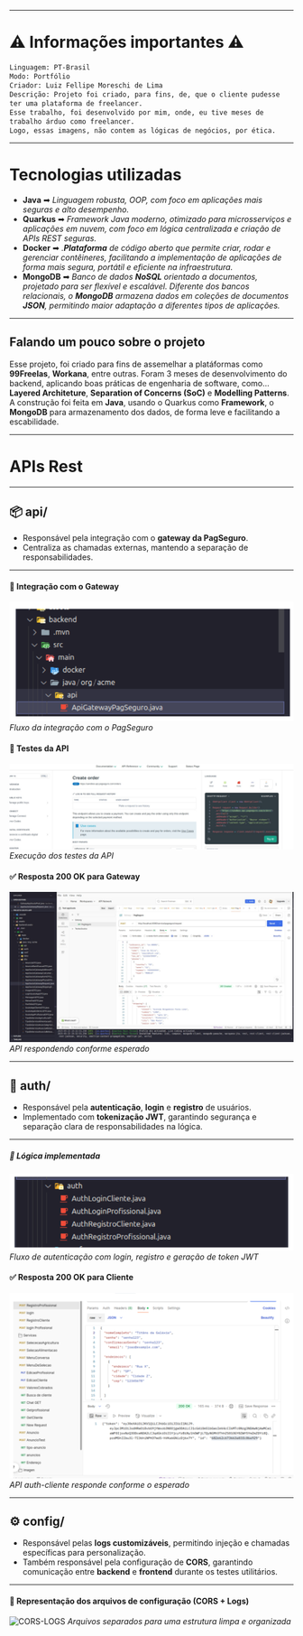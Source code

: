 
---

# ⚠️ Informações importantes ⚠️

```
Linguagem: PT-Brasil
Modo: Portfólio
Criador: Luiz Fellipe Moreschi de Lima
Descrição: Projeto foi criado, para fins, de, que o cliente pudesse ter uma plataforma de freelancer.
Esse trabalho, foi desenvolvido por mim, onde, eu tive meses de trabalho árduo como freelancer. 
Logo, essas imagens, não contem as lógicas de negócios, por ética.  
```
---

# Tecnologias utilizadas

- **Java** ➡︎ *Linguagem robusta, OOP, com foco em aplicações mais seguras e alto desempenho.*
- **Quarkus** ➡︎ *Framework Java moderno, otimizado para microsserviços e aplicações em nuvem, com foco em lógica centralizada e criação de APIs REST seguras.*
- **Docker** ➡︎ *.**Plataforma** de código aberto que permite criar, rodar e gerenciar contêineres, facilitando a implementação de aplicações de forma mais segura, portátil e eficiente na infraestrutura.*
- **MongoDB** ➡︎ *Banco de dados **NoSQL** orientado a documentos, projetado para ser flexível e escalável. Diferente dos bancos relacionais, o **MongoDB** armazena dados em coleções de documentos **JSON**, permitindo maior adaptação a diferentes tipos de aplicações.*

---

## Falando um pouco sobre o projeto

Esse projeto, foi criado para fins de assemelhar a platáformas como **99Freelas**, **Workana**, entre outras.
Foram 3 meses de desenvolvimento do backend, aplicando boas práticas de engenharia de software, como... **Layered Architeture**, **Separation of Concerns (SoC)** e **Modelling Patterns**. A construção foi feita em **Java**, usando o Quarkus como **Framework**, o **MongoDB** para armazenamento dos dados, de forma leve e facilitando a escabilidade.

---

# APIs Rest

---

## 📦 api/  
- Responsável pela integração com o **gateway da PagSeguro**.  
- Centraliza as chamadas externas, mantendo a separação de responsabilidades.  

---

#### 🔗 Integração com o Gateway  
![Gateway-PagSeguro](./image/gateway.png)  
*Fluxo da integração com o PagSeguro*  

#### 🧪 Testes da API  
![Testes-API](./image/testesapi.jpeg)  
*Execução dos testes da API*  

#### ✅ Resposta 200 OK para Gateway  
![API-ok-Gateway](./image/200ok-gateway.jpeg)  
*API respondendo conforme esperado* 

---

## 🔐 auth/  

- Responsável pela **autenticação**, **login** e **registro** de usuários.  
- Implementado com **tokenização JWT**, garantindo segurança e separação clara de responsabilidades na lógica.  

---

##### 🔧 Lógica implementada  
![auth-login-registro](./image/auth.png)  
*Fluxo de autenticação com login, registro e geração de token JWT* 

#### ✅ Resposta 200 OK para Cliente
![POST-Cliente](./image/post-cliente.png)
*API auth-cliente responde conforme o esperado*

---

## ⚙️ config/

- Responsável pelas **logs customizáveis**, permitindo injeção e chamadas específicas para personalização.  
- Também responsável pela configuração de **CORS**, garantindo comunicação entre **backend** e **frontend** durante os testes utilitários.  

---

#### 📸 Representação dos arquivos de configuração (CORS + Logs)
![CORS-LOGS](./image/Logs-Cors.png)
*Arquivos separados para uma estrutura limpa e organizada*
